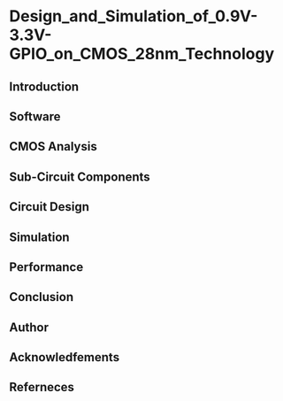 # Design_and_Simulation_of_0.9V-3.3V-GPIO_on_CMOS_28nm_Technology

## Introduction
## Software
## CMOS Analysis
## Sub-Circuit Components
## Circuit Design
## Simulation
## Performance
## Conclusion
## Author
## Acknowledfements
## Referneces

